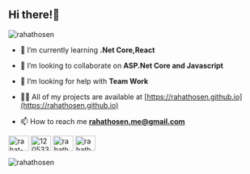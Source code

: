 <h2 align="left">Hi there!👋</h2>


<p align="left"> <img src="https://komarev.com/ghpvc/?username=rahathosen&label=Profile%20views&color=0e75b6&style=flat" alt="rahathosen" /> </p>

- 🌱 I’m currently learning **.Net Core,React**

- 👯 I’m looking to collaborate on **ASP.Net Core and Javascript**

- 🤝 I’m looking for help with **Team Work**

- 👨‍💻 All of my projects are available at [https://rahathosen.github.io](https://rahathosen.github.io)

- 📫 How to reach me **rahathosen.me@gmail.com**


<p align="left">

<a href="https://linkedin.com/in/rahat-hosen-83a50719b" target="blank"><img align="center" src="https://cdn.jsdelivr.net/npm/simple-icons@3.0.1/icons/linkedin.svg" alt="rahat-hosen-83a50719b" height="30" width="40" /></a>
<a href="https://stackoverflow.com/users/12053385" target="blank"><img align="center" src="https://cdn.jsdelivr.net/npm/simple-icons@3.0.1/icons/stackoverflow.svg" alt="12053385" height="30" width="40" /></a>
<a href="https://fb.com/rahathosen.cse" target="blank"><img align="center" src="https://cdn.jsdelivr.net/npm/simple-icons@3.0.1/icons/facebook.svg" alt="rahathosen.cse" height="30" width="40" /></a>
<a href="https://codeforces.com/profile/rahathosen.me" target="blank"><img align="center" src="https://cdn.jsdelivr.net/npm/simple-icons@3.0.1/icons/codeforces.svg" alt="rahathosen.me" height="30" width="40" /></a>
</p>

<p><img align="left" src="https://github-readme-stats.vercel.app/api/top-langs/?username=rahathosen&langs_count=8)](https://github.com/rahathosen/github-readme-stats" alt="rahathosen" /></p>







<!--
**rahathosen/rahathosen** is a ✨ _special_ ✨ repository because its `README.md` (this file) appears on your GitHub profile.

Here are some ideas to get you started:
### Hi there 👋

- 🌱 I’m currently learning .Net Core and JavaScript
- 👯 I’m looking to collaborate on Core application
- 📫 How to reach me: [Facebook](https://www.facebook.com/rahathosen.cse/)
- 😄 Pronouns: he/him
- ⚡ Fun fact: guess what!

![Top Langs](https://github-readme-stats.vercel.app/api/top-langs/?username=rahathosen&layout=compact)

![Rahat's github stats](https://github-readme-stats.vercel.app/api?username=rahathosen&show_icons=true&theme=react )
- 🔭 I’m currently working on ...
- 🌱 I’m currently learning ...
- 👯 I’m looking to collaborate on ...
- 🤔 I’m looking for help with ...
- 💬 Ask me about ...
- 📫 How to reach me: ...
- 😄 Pronouns: he/him
- ⚡ Fun fact: ...
-->
